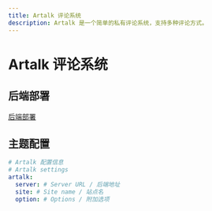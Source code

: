 ```yaml
---
title: Artalk 评论系统
description: Artalk 是一个简单的私有评论系统，支持多种评论方式。
---
```


# Artalk 评论系统

## 后端部署

[后端部署](https://artalk.js.org/guide/deploy.html)

## 主题配置

```yaml
# Artalk 配置信息
# Artalk settings
artalk:
  server: # Server URL / 后端地址
  site: # Site name / 站点名
  option: # Options / 附加选项
```